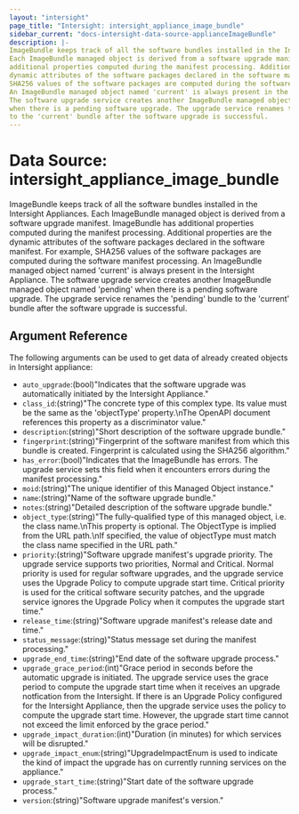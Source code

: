 ```yaml
---
layout: "intersight"
page_title: "Intersight: intersight_appliance_image_bundle"
sidebar_current: "docs-intersight-data-source-applianceImageBundle"
description: |-
ImageBundle keeps track of all the software bundles installed in the Intersight Appliances.
Each ImageBundle managed object is derived from a software upgrade manifest. ImageBundle has
additional properties computed during the manifest processing. Additional properties are the
dynamic attributes of the software packages declared in the software manifest. For example,
SHA256 values of the software packages are computed during the software manifest processing.
An ImageBundle managed object named 'current' is always present in the Intersight Appliance.
The software upgrade service creates another ImageBundle managed object named 'pending'
when there is a pending software upgrade. The upgrade service renames the 'pending' bundle
to the 'current' bundle after the software upgrade is successful.
---
```


# Data Source: intersight_appliance_image_bundle
ImageBundle keeps track of all the software bundles installed in the Intersight Appliances.
Each ImageBundle managed object is derived from a software upgrade manifest. ImageBundle has
additional properties computed during the manifest processing. Additional properties are the
dynamic attributes of the software packages declared in the software manifest. For example,
SHA256 values of the software packages are computed during the software manifest processing.
An ImageBundle managed object named 'current' is always present in the Intersight Appliance.
The software upgrade service creates another ImageBundle managed object named 'pending'
when there is a pending software upgrade. The upgrade service renames the 'pending' bundle
to the 'current' bundle after the software upgrade is successful.
## Argument Reference
The following arguments can be used to get data of already created objects in Intersight appliance:
* `auto_upgrade`:(bool)"Indicates that the software upgrade was automatically initiated by the Intersight Appliance."
* `class_id`:(string)"The concrete type of this complex type. Its value must be the same as the 'objectType' property.\nThe OpenAPI document references this property as a discriminator value."
* `description`:(string)"Short description of the software upgrade bundle."
* `fingerprint`:(string)"Fingerprint of the software manifest from which this bundle is created. Fingerprint is calculated using the SHA256 algorithm."
* `has_error`:(bool)"Indicates that the ImageBundle has errors. The upgrade service sets this field when it encounters errors during the manifest processing."
* `moid`:(string)"The unique identifier of this Managed Object instance."
* `name`:(string)"Name of the software upgrade bundle."
* `notes`:(string)"Detailed description of the software upgrade bundle."
* `object_type`:(string)"The fully-qualified type of this managed object, i.e. the class name.\nThis property is optional. The ObjectType is implied from the URL path.\nIf specified, the value of objectType must match the class name specified in the URL path."
* `priority`:(string)"Software upgrade manifest's upgrade priority. The upgrade service supports two priorities, Normal and Critical. Normal priority is used for regular software upgrades, and the upgrade service uses the Upgrade Policy to compute upgrade start time. Critical priority is used for the critical software security patches, and the upgrade service ignores the Upgrade Policy when it computes the upgrade start time."
* `release_time`:(string)"Software upgrade manifest's release date and time."
* `status_message`:(string)"Status message set during the manifest processing."
* `upgrade_end_time`:(string)"End date of the software upgrade process."
* `upgrade_grace_period`:(int)"Grace period in seconds before the automatic upgrade is initiated. The upgrade service uses the grace period to compute the upgrade start time when it receives an upgrade notfication from the Intersight. If there is an Upgrade Policy configured for the Intersight Appliance, then the upgrade service uses the policy to compute the upgrade start time. However, the upgrade start time cannot not exceed the limit enforced by the grace period."
* `upgrade_impact_duration`:(int)"Duration (in minutes) for which services will be disrupted."
* `upgrade_impact_enum`:(string)"UpgradeImpactEnum is used to indicate the kind of impact the upgrade has on currently running services on the appliance."
* `upgrade_start_time`:(string)"Start date of the software upgrade process."
* `version`:(string)"Software upgrade manifest's version."
